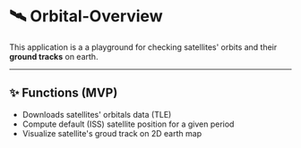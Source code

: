 # 🛰️ Orbital-Overview 
This application is a a playground for checking satellites' orbits and their **ground tracks** on earth. 

---

## ✨ Functions (MVP)

- Downloads satellites' orbitals data (TLE)
- Compute default (ISS) satellite position for a given period 
- Visualize satellite's groud track on 2D earth map
